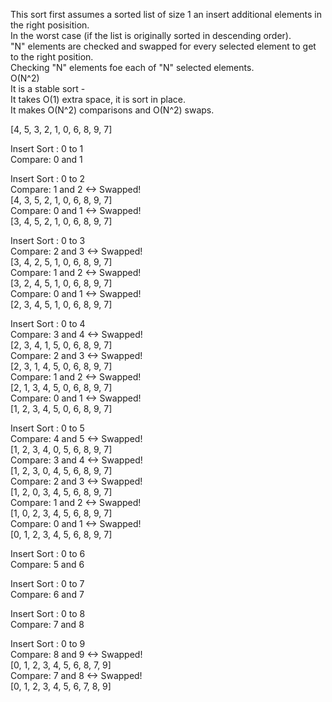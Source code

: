 This sort first assumes a sorted list of size 1 an insert additional elements in the right posisition.  
In the worst case (if the list is originally sorted in descending order).   
"N" elements are checked and swapped  for every selected element to get to the right position.  
Checking "N" elements foe each of "N" selected elements.  
O(N^2)  
It is a stable sort -   
It takes O(1) extra space, it is sort in place.  
It makes O(N^2) comparisons and O(N^2) swaps.   

[4, 5, 3, 2, 1, 0, 6, 8, 9, 7]

Insert Sort : 0 to 1  
Compare: 0 and 1   

Insert Sort : 0 to 2  
Compare: 1 and 2 <-> Swapped!  
[4, 3, 5, 2, 1, 0, 6, 8, 9, 7]  
Compare: 0 and 1 <-> Swapped!  
[3, 4, 5, 2, 1, 0, 6, 8, 9, 7]  

Insert Sort : 0 to 3  
Compare: 2 and 3 <-> Swapped!  
[3, 4, 2, 5, 1, 0, 6, 8, 9, 7]  
Compare: 1 and 2 <-> Swapped!  
[3, 2, 4, 5, 1, 0, 6, 8, 9, 7]  
Compare: 0 and 1 <-> Swapped!  
[2, 3, 4, 5, 1, 0, 6, 8, 9, 7]  

Insert Sort : 0 to 4  
Compare: 3 and 4 <-> Swapped!  
[2, 3, 4, 1, 5, 0, 6, 8, 9, 7]  
Compare: 2 and 3 <-> Swapped!  
[2, 3, 1, 4, 5, 0, 6, 8, 9, 7]  
Compare: 1 and 2 <-> Swapped!  
[2, 1, 3, 4, 5, 0, 6, 8, 9, 7]  
Compare: 0 and 1 <-> Swapped!  
[1, 2, 3, 4, 5, 0, 6, 8, 9, 7]  

Insert Sort : 0 to 5  
Compare: 4 and 5 <-> Swapped!  
[1, 2, 3, 4, 0, 5, 6, 8, 9, 7]  
Compare: 3 and 4 <-> Swapped!  
[1, 2, 3, 0, 4, 5, 6, 8, 9, 7]  
Compare: 2 and 3 <-> Swapped!  
[1, 2, 0, 3, 4, 5, 6, 8, 9, 7]  
Compare: 1 and 2 <-> Swapped!  
[1, 0, 2, 3, 4, 5, 6, 8, 9, 7]  
Compare: 0 and 1 <-> Swapped!  
[0, 1, 2, 3, 4, 5, 6, 8, 9, 7]  

Insert Sort : 0 to 6  
Compare: 5 and 6   

Insert Sort : 0 to 7  
Compare: 6 and 7   

Insert Sort : 0 to 8  
Compare: 7 and 8   

Insert Sort : 0 to 9  
Compare: 8 and 9 <-> Swapped!  
[0, 1, 2, 3, 4, 5, 6, 8, 7, 9]  
Compare: 7 and 8 <-> Swapped!  
[0, 1, 2, 3, 4, 5, 6, 7, 8, 9]  
